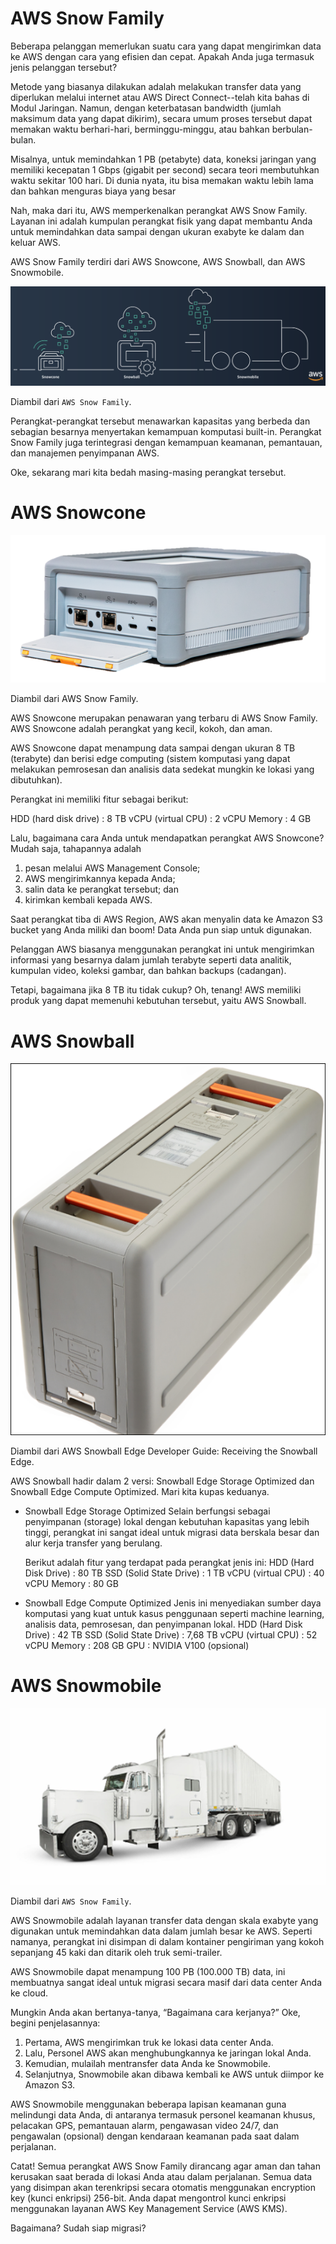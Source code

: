 # AWS Snow Family
Beberapa pelanggan memerlukan suatu cara yang dapat mengirimkan data ke AWS dengan cara yang efisien dan cepat. Apakah Anda juga termasuk jenis pelanggan tersebut?

Metode yang biasanya dilakukan adalah melakukan transfer data yang diperlukan melalui internet atau AWS Direct Connect--telah kita bahas di Modul Jaringan. Namun, dengan keterbatasan bandwidth (jumlah maksimum data yang dapat dikirim), secara umum proses tersebut dapat memakan waktu berhari-hari, berminggu-minggu, atau bahkan berbulan-bulan.

Misalnya, untuk memindahkan 1 PB (petabyte) data, koneksi jaringan yang memiliki kecepatan 1 Gbps (gigabit per second) secara teori membutuhkan waktu sekitar 100 hari. Di dunia nyata, itu bisa memakan waktu lebih lama dan bahkan menguras biaya yang besar

Nah, maka dari itu, AWS memperkenalkan perangkat AWS Snow Family. Layanan ini adalah kumpulan perangkat fisik yang dapat membantu Anda untuk memindahkan data sampai dengan ukuran exabyte ke dalam dan keluar AWS.

AWS Snow Family terdiri dari AWS Snowcone, AWS Snowball, dan AWS Snowmobile.

<img src="img/AWS-Snow.png">

Diambil dari `AWS Snow Family`.

Perangkat-perangkat tersebut menawarkan kapasitas yang berbeda dan sebagian besarnya menyertakan kemampuan komputasi built-in. Perangkat Snow Family juga terintegrasi dengan kemampuan keamanan, pemantauan, dan manajemen penyimpanan AWS.

Oke, sekarang mari kita bedah masing-masing perangkat tersebut.

# AWS Snowcone
<img src="img/AWS-Snow1.png">

Diambil dari AWS Snow Family.

AWS Snowcone merupakan penawaran yang terbaru di AWS Snow Family. AWS Snowcone adalah perangkat yang kecil, kokoh, dan aman.

AWS Snowcone dapat menampung data sampai dengan ukuran 8 TB (terabyte) dan berisi edge computing (sistem komputasi yang dapat melakukan pemrosesan dan analisis data sedekat mungkin ke lokasi yang dibutuhkan).

Perangkat ini memiliki fitur sebagai berikut:

HDD (hard disk drive)  : 8 TB
vCPU (virtual CPU)     : 2 vCPU
Memory                 : 4 GB

Lalu, bagaimana cara Anda untuk mendapatkan perangkat AWS Snowcone? Mudah saja, tahapannya adalah

  1. pesan melalui AWS Management Console;
  2. AWS mengirimkannya kepada Anda;
  3. salin data ke perangkat tersebut; dan
  4. kirimkan kembali kepada AWS.

Saat perangkat tiba di AWS Region, AWS akan menyalin data ke Amazon S3 bucket yang Anda miliki dan boom! Data Anda pun siap untuk digunakan.

Pelanggan AWS biasanya menggunakan perangkat ini untuk mengirimkan informasi yang besarnya dalam jumlah terabyte seperti data analitik, kumpulan video, koleksi gambar, dan bahkan backups (cadangan).

Tetapi, bagaimana jika 8 TB itu tidak cukup? Oh, tenang! AWS memiliki produk yang dapat memenuhi kebutuhan tersebut, yaitu AWS Snowball.

# AWS Snowball
<img src="img/AWS-Snow2.png">

Diambil dari AWS Snowball Edge Developer Guide: Receiving the Snowball Edge.

AWS Snowball hadir dalam 2 versi: Snowball Edge Storage Optimized dan Snowball Edge Compute Optimized. Mari kita kupas keduanya.

  - Snowball Edge Storage Optimized
    Selain berfungsi sebagai penyimpanan (storage) lokal dengan kebutuhan kapasitas yang lebih tinggi, perangkat ini sangat ideal untuk migrasi data berskala besar dan alur kerja transfer yang berulang.

    Berikut adalah fitur yang terdapat pada perangkat jenis ini:
     HDD (Hard Disk Drive)   : 80 TB
     SSD (Solid State Drive) : 1 TB
     vCPU (virtual CPU)      : 40 vCPU
     Memory                  : 80 GB

  - Snowball Edge Compute Optimized
    Jenis ini menyediakan sumber daya komputasi yang kuat untuk kasus penggunaan seperti machine learning, analisis data, pemrosesan, dan penyimpanan lokal.
     HDD (Hard Disk Drive)   : 42 TB
     SSD (Solid State Drive) : 7,68 TB
     vCPU (virtual CPU)      : 52 vCPU
     Memory                  : 208 GB
     GPU                     : NVIDIA V100 (opsional)

# AWS Snowmobile
<img src="img/AWS-Snow3.png">

Diambil dari `AWS Snow Family`.

AWS Snowmobile adalah layanan transfer data dengan skala exabyte yang digunakan untuk memindahkan data dalam jumlah besar ke AWS. Seperti namanya, perangkat ini disimpan di dalam kontainer pengiriman yang kokoh sepanjang 45 kaki dan ditarik oleh truk semi-trailer.

AWS Snowmobile dapat menampung 100 PB (100.000 TB) data, ini membuatnya sangat ideal untuk migrasi secara masif dari data center Anda ke cloud.

Mungkin Anda akan bertanya-tanya, “Bagaimana cara kerjanya?” Oke, begini penjelasannya:

  1. Pertama, AWS mengirimkan truk ke lokasi data center Anda.
  2. Lalu, Personel AWS akan menghubungkannya ke jaringan lokal Anda.
  3. Kemudian, mulailah mentransfer data Anda ke Snowmobile.
  4. Selanjutnya, Snowmobile akan dibawa kembali ke AWS untuk diimpor ke Amazon S3.
  
AWS Snowmobile menggunakan beberapa lapisan keamanan guna melindungi data Anda, di antaranya termasuk personel keamanan khusus, pelacakan GPS, pemantauan alarm, pengawasan video 24/7, dan pengawalan (opsional) dengan kendaraan keamanan pada saat dalam perjalanan.

Catat! Semua perangkat AWS Snow Family dirancang agar aman dan tahan kerusakan saat berada di lokasi Anda atau dalam perjalanan. Semua data yang disimpan akan terenkripsi secara otomatis menggunakan encryption key (kunci enkripsi) 256-bit. Anda dapat mengontrol kunci enkripsi menggunakan layanan AWS Key Management Service (AWS KMS).

Bagaimana? Sudah siap migrasi?